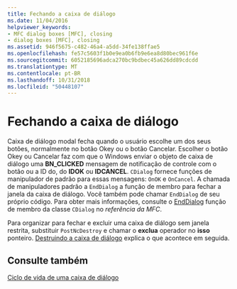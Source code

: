 ```yaml
---
title: Fechando a caixa de diálogo
ms.date: 11/04/2016
helpviewer_keywords:
- MFC dialog boxes [MFC], closing
- dialog boxes [MFC], closing
ms.assetid: 946f5675-c482-46a4-a5dd-34fe138ffae5
ms.openlocfilehash: fe57c5603f1b0e9ea0b6fb9e6ea8d80bec961f6e
ms.sourcegitcommit: 6052185696adca270bc9bdbec45a626dd89cdcdd
ms.translationtype: MT
ms.contentlocale: pt-BR
ms.lasthandoff: 10/31/2018
ms.locfileid: "50448107"
---
```

# <a name="closing-the-dialog-box"></a>Fechando a caixa de diálogo

Caixa de diálogo modal fecha quando o usuário escolhe um dos seus botões, normalmente no botão Okey ou o botão Cancelar. Escolher o botão Okey ou Cancelar faz com que o Windows enviar o objeto de caixa de diálogo uma **BN_CLICKED** mensagem de notificação de controle com o botão ou a ID do, do **IDOK** ou **IDCANCEL**. `CDialog` fornece funções de manipulador de padrão para essas mensagens: `OnOK` e `OnCancel`. A chamada de manipuladores padrão a `EndDialog` a função de membro para fechar a janela da caixa de diálogo. Você também pode chamar `EndDialog` de seu próprio código. Para obter mais informações, consulte o [EndDialog](../mfc/reference/cdialog-class.md#enddialog) função de membro da classe `CDialog` no *referência da MFC*.

Para organizar para fechar e excluir uma caixa de diálogo sem janela restrita, substituir `PostNcDestroy` e chamar o **exclua** operador no **isso** ponteiro. [Destruindo a caixa de diálogo](../mfc/destroying-the-dialog-box.md) explica o que acontece em seguida.

## <a name="see-also"></a>Consulte também

[Ciclo de vida de uma caixa de diálogo](../mfc/life-cycle-of-a-dialog-box.md)

